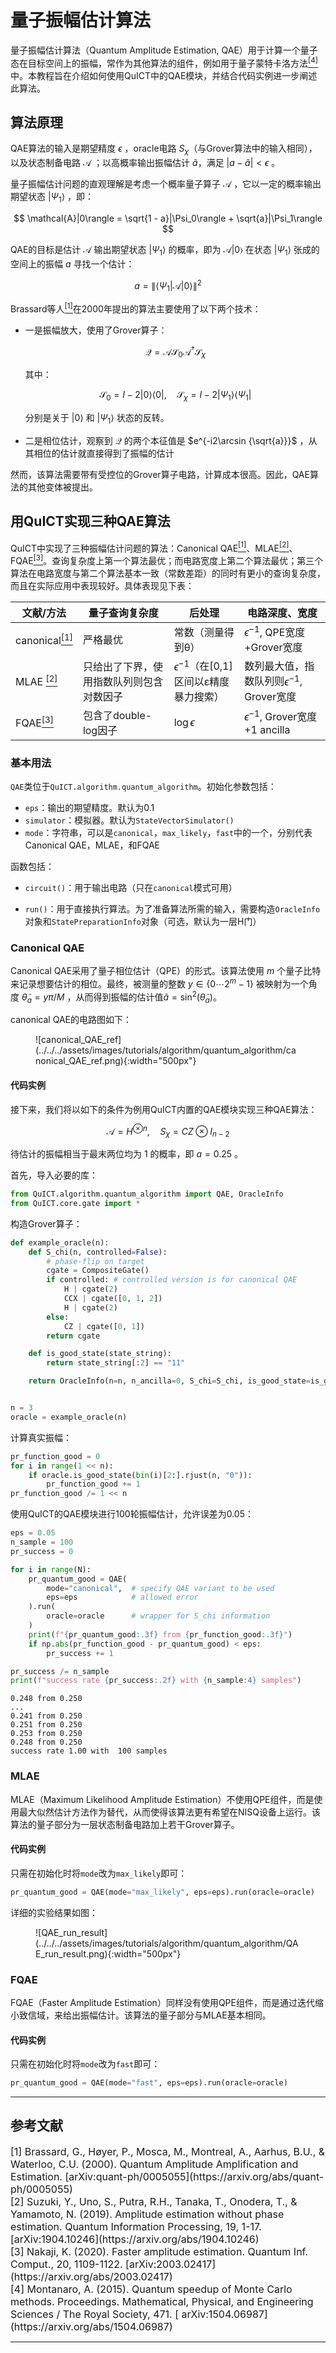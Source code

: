 # 量子振幅估计算法

量子振幅估计算法（Quantum Amplitude Estimation, QAE）用于计算一个量子态在目标空间上的振幅，常作为其他算法的组件，例如用于量子蒙特卡洛方法[<sup>[4]</sup>](#refer4)中。本教程旨在介绍如何使用QuICT中的QAE模块，并结合代码实例进一步阐述此算法。

## 算法原理 

QAE算法的输入是期望精度 $\epsilon$ ，oracle电路 $S_\chi$（与Grover算法中的输入相同），以及状态制备电路 $\mathcal{A}$ ；以高概率输出振幅估计 $\tilde a$，满足 $|a-\tilde a|<\epsilon$ 。

量子振幅估计问题的直观理解是考虑一个概率量子算子 $\mathcal{A}$ ，它以一定的概率输出期望状态 $|\Psi_1\rangle$ ，即：

$$
\mathcal{A}|0\rangle = \sqrt{1 - a}|\Psi_0\rangle + \sqrt{a}|\Psi_1\rangle
$$

QAE的目标是估计 $\mathcal{A}$ 输出期望状态 $|\Psi_1\rangle$ 的概率，即为 $\mathcal{A} | 0\rangle$ 在状态 $|\Psi_1\rangle$ 张成的空间上的振幅 $a$ 寻找一个估计：

$$
a = \|\langle\Psi_1 | \mathcal{A} | 0\rangle\|^2
$$

Brassard等人[<sup>[1]</sup>](#refer1)在2000年提出的算法主要使用了以下两个技术：

- 一是振幅放大，使用了Grover算子：

    $$
    \mathcal{Q} = \mathcal{A}\mathcal{S}_0\mathcal{A}^\dagger\mathcal{S}_{\chi}
    $$

    其中：

    $$
    \mathcal{S}_0=I-2|0⟩⟨0|, \quad \mathcal{S}_{\chi}=I-2|\Psi_1⟩⟨\Psi_1|
    $$

    分别是关于 $|0\rangle$ 和 $|\Psi_1\rangle$ 状态的反转。

- 二是相位估计，观察到 $\mathcal{Q}$ 的两个本征值是 $e^{-i2\arcsin {\sqrt{a}}}$ ，从其相位的估计就直接得到了振幅的估计

然而，该算法需要带有受控位的Grover算子电路，计算成本很高。因此，QAE算法的其他变体被提出。

## 用QuICT实现三种QAE算法

QuICT中实现了三种振幅估计问题的算法：Canonical QAE[<sup>[1]</sup>](#refer1)、MLAE[<sup>[2]</sup>](#refer2)、FQAE[<sup>[3]</sup>](#refer3)。查询复杂度上第一个算法最优；而电路宽度上第二个算法最优；第三个算法在电路宽度与第二个算法基本一致（常数差距）的同时有更小的查询复杂度，而且在实际应用中表现较好。具体表现见下表：

| 文献/方法                          | 量子查询复杂度                           | 后处理                                        | 电路深度、宽度                                    |
| ---------------------------------- | ---------------------------------------- | --------------------------------------------- | ------------------------------------------------- |
| canonical[<sup>[1]</sup>](#refer1) | 严格最优                                 | 常数（测量得到θ）                             | $\epsilon^{-1}$, QPE宽度+Grover宽度               |
| MLAE [<sup>[2]</sup>](#refer2)     | 只给出了下界，使用指数队列则包含对数因子 | $\epsilon^{-1}$（在[0,1]区间以ε精度暴力搜索） | 数列最大值，指数队列则$\epsilon^{-1}$, Grover宽度 |
| FQAE[<sup>[3]</sup>](#refer3)      | 包含了double-log因子                     | $\log \epsilon$                               | $\epsilon^{-1}$, Grover宽度+1 ancilla             |

### 基本用法

`QAE`类位于`QuICT.algorithm.quantum_algorithm`。初始化参数包括：

- `eps`：输出的期望精度。默认为0.1
- `simulator`：模拟器。默认为`StateVectorSimulator()`
- `mode`：字符串，可以是`canonical`，`max_likely`，`fast`中的一个，分别代表Canonical QAE，MLAE，和FQAE

函数包括：

- `circuit()`：用于输出电路（只在`canonical`模式可用）

- `run()`：用于直接执行算法。为了准备算法所需的输入，需要构造`OracleInfo`对象和`StatePreparationInfo`对象（可选，默认为一层H门）

### Canonical QAE

Canonical QAE采用了量子相位估计（QPE）的形式。该算法使用 $m$ 个量子比特来记录想要估计的相位。最终，被测量的整数 $y\in\{0\cdots 2^m - 1\}$ 被映射为一个角度 $\tilde θ_a = y\pi/M$ ，从而得到振幅的估计值$\tilde a =\sin^2(\tilde\theta_a)$。

canonical QAE的电路图如下：

<figure markdown>
![canonical_QAE_ref](../../../assets/images/tutorials/algorithm/quantum_algorithm/canonical_QAE_ref.png){:width="500px"}
</figure>

#### 代码实例

接下来，我们将以如下的条件为例用QuICT内置的QAE模块实现三种QAE算法：

$$
\mathcal{A}=H^{\otimes n}, \quad S_\chi=CZ \otimes I_{n-2}
$$

待估计的振幅相当于最末两位均为 $1$ 的概率，即 $a=0.25$ 。

首先，导入必要的库：

``` python
from QuICT.algorithm.quantum_algorithm import QAE, OracleInfo
from QuICT.core.gate import *
```

构造Grover算子：

``` python
def example_oracle(n):
    def S_chi(n, controlled=False):
        # phase-flip on target
        cgate = CompositeGate()
        if controlled: # controlled version is for canonical QAE
            H | cgate(2)
            CCX | cgate([0, 1, 2])
            H | cgate(2)
        else:
            CZ | cgate([0, 1])
        return cgate

    def is_good_state(state_string):
        return state_string[:2] == "11"

    return OracleInfo(n=n, n_ancilla=0, S_chi=S_chi, is_good_state=is_good_state)


n = 3
oracle = example_oracle(n)
```

计算真实振幅：

``` python
pr_function_good = 0
for i in range(1 << n):
    if oracle.is_good_state(bin(i)[2:].rjust(n, "0")):
        pr_function_good += 1
pr_function_good /= 1 << n

```

使用QuICT的QAE模块进行100轮振幅估计，允许误差为0.05：

``` python
eps = 0.05
n_sample = 100
pr_success = 0

for i in range(N):
    pr_quantum_good = QAE(
        mode="canonical",  # specify QAE variant to be used
        eps=eps            # allowed error
    ).run(
        oracle=oracle      # wrapper for S_chi information
    )
    print(f"{pr_quantum_good:.3f} from {pr_function_good:.3f}")
    if np.abs(pr_function_good - pr_quantum_good) < eps:
        pr_success += 1

pr_success /= n_sample
print(f"success rate {pr_success:.2f} with {n_sample:4} samples")
```

```
0.248 from 0.250
...
0.241 from 0.250
0.251 from 0.250
0.253 from 0.250
0.248 from 0.250
success rate 1.00 with  100 samples
```

### MLAE

MLAE（Maximum Likelihood Amplitude Estimation）不使用QPE组件，而是使用最大似然估计方法作为替代，从而使得该算法更有希望在NISQ设备上运行。该算法的量子部分为一层状态制备电路加上若干Grover算子。

#### 代码实例

只需在初始化时将`mode`改为`max_likely`即可：

``` python
pr_quantum_good = QAE(mode="max_likely", eps=eps).run(oracle=oracle)
```

详细的实验结果如图：

<figure markdown>
![QAE_run_result](../../../assets/images/tutorials/algorithm/quantum_algorithm/QAE_run_result.png){:width="500px"}
</figure>

### FQAE

FQAE（Faster Amplitude Estimation）同样没有使用QPE组件，而是通过迭代缩小致信域，来给出振幅估计。该算法的量子部分与MLAE基本相同。

#### 代码实例

只需在初始化时将`mode`改为`fast`即可：


``` python
pr_quantum_good = QAE(mode="fast", eps=eps).run(oracle=oracle)
```

---

## 参考文献

<div id="refer1"></div>
<font size=3>
[1] Brassard, G., Høyer, P., Mosca, M., Montreal, A., Aarhus, B.U., & Waterloo, C.U. (2000). Quantum Amplitude Amplification and Estimation. [arXiv:quant-ph/0005055](https://arxiv.org/abs/quant-ph/0005055)
</font>

<div id="refer2"></div>
<font size=3>
[2] Suzuki, Y., Uno, S., Putra, R.H., Tanaka, T., Onodera, T., & Yamamoto, N. (2019). Amplitude estimation without phase estimation. Quantum Information Processing, 19, 1-17. [arXiv:1904.10246](https://arxiv.org/abs/1904.10246)
</font>

<div id="refer3"></div>
<font size=3>
[3] Nakaji, K. (2020). Faster amplitude estimation. Quantum Inf. Comput., 20, 1109-1122. [arXiv:2003.02417](https://arxiv.org/abs/2003.02417)
</font>

<div id="refer4"></div>
<font size=3>
[4] Montanaro, A. (2015). Quantum speedup of Monte Carlo methods. Proceedings. Mathematical, Physical, and Engineering Sciences / The Royal Society, 471. [	arXiv:1504.06987](https://arxiv.org/abs/1504.06987)
</font>

---